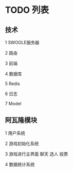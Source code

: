 # TODO 列表


## 技术
1 SWOOLE服务器

2 路由

3 前端

4 数据库

5 Redis

6 日志

7 Model


## 阿瓦隆模块
1 用户系统

2 游戏初始化系统

3 游戏进行主界面 
  聊天 选人 投票

4 数据统计系统
